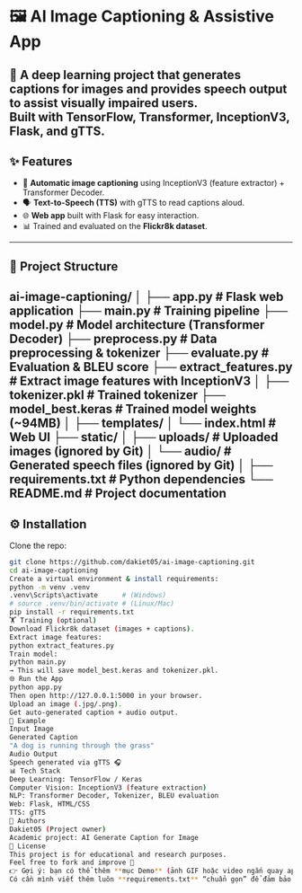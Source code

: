 # 🖼️ AI Image Captioning & Assistive App
🚀 A deep learning project that **generates captions for images** and provides **speech output** to assist visually impaired users.  
Built with **TensorFlow, Transformer, InceptionV3, Flask, and gTTS**.
---
## ✨ Features
- 🔎 **Automatic image captioning** using InceptionV3 (feature extractor) + Transformer Decoder.  
- 🗣️ **Text-to-Speech (TTS)** with gTTS to read captions aloud.  
- 🌐 **Web app** built with Flask for easy interaction.  
- 📊 Trained and evaluated on the **Flickr8k dataset**.
---
## 📂 Project Structure
ai-image-captioning/
│
├── app.py # Flask web application
├── main.py # Training pipeline
├── model.py # Model architecture (Transformer Decoder)
├── preprocess.py # Data preprocessing & tokenizer
├── evaluate.py # Evaluation & BLEU score
├── extract_features.py # Extract image features with InceptionV3
│
├── tokenizer.pkl # Trained tokenizer
├── model_best.keras # Trained model weights (~94MB)
│
├── templates/
│ └── index.html # Web UI
├── static/
│ ├── uploads/ # Uploaded images (ignored by Git)
│ └── audio/ # Generated speech files (ignored by Git)
│
├── requirements.txt # Python dependencies
└── README.md # Project documentation
---
## ⚙️ Installation
Clone the repo:
```bash
git clone https://github.com/dakiet05/ai-image-captioning.git
cd ai-image-captioning
Create a virtual environment & install requirements:
python -m venv .venv
.venv\Scripts\activate      # (Windows)
# source .venv/bin/activate # (Linux/Mac)
pip install -r requirements.txt
🏋️ Training (optional)
Download Flickr8k dataset (images + captions).
Extract image features:
python extract_features.py
Train model:
python main.py
→ This will save model_best.keras and tokenizer.pkl.
🌐 Run the App
python app.py
Then open http://127.0.0.1:5000 in your browser.
Upload an image (.jpg/.png).
Get auto-generated caption + audio output.
🎯 Example
Input Image
Generated Caption
"A dog is running through the grass"
Audio Output
Speech generated via gTTS 🎧
📊 Tech Stack
Deep Learning: TensorFlow / Keras
Computer Vision: InceptionV3 (feature extraction)
NLP: Transformer Decoder, Tokenizer, BLEU evaluation
Web: Flask, HTML/CSS
TTS: gTTS
🤝 Authors
Dakiet05 (Project owner)
Academic project: AI Generate Caption for Image
📜 License
This project is for educational and research purposes.
Feel free to fork and improve 🚀
👉 Gợi ý: bạn có thể thêm **mục Demo** (ảnh GIF hoặc video ngắn quay app chạy) để repo nhìn “xịn” hơn trong CV/Portfolio.  
Có cần mình viết thêm luôn **requirements.txt** “chuẩn gọn” để đảm bảo người khác cài chạy được ngay không?
